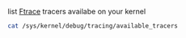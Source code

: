 list [Ftrace](https://www.kernel.org/doc/html/v5.0/trace/ftrace.html) tracers availabe on your kernel
``` bash
cat /sys/kernel/debug/tracing/available_tracers
```